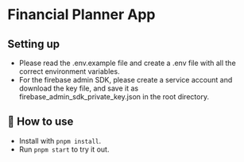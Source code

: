 # Financial Planner App

## Setting up

- Please read the .env.example file and create a .env file with all the correct environment variables.
- For the firebase admin SDK, please create a service account and download the key file, and save it as firebase_admin_sdk_private_key.json in the root directory.

## 🚀 How to use

<!-- Setup instructions -->

- Install with `pnpm install`.
- Run `pnpm start` to try it out.
